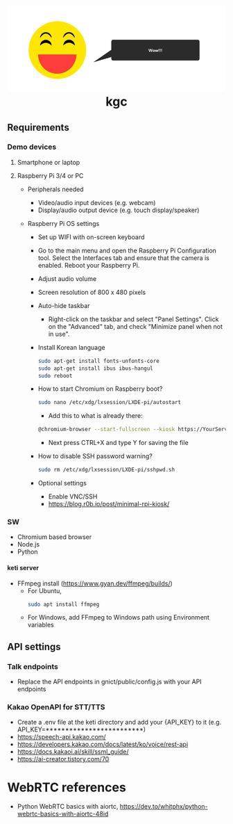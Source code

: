<h1 align="center">
  <img src="icon.png"><br/>kgc
</h1>

## Requirements
### Demo devices
1. Smartphone or laptop

2. Raspberry Pi 3/4 or PC
    - Peripherals needed
        - Video/audio input devices (e.g. webcam)
        - Display/audio output device (e.g. touch display/speaker)

    - Raspberry Pi OS settings
        - Set up WIFI with on-screen keyboard
        - Go to the main menu and open the Raspberry Pi Configuration tool. Select the Interfaces tab and ensure that the camera is enabled. Reboot your Raspberry Pi.
        - Adjust audio volume
        - Screen resolution of 800 x 480 pixels
        - Auto-hide taskbar
            - Right-click on the taskbar and select "Panel Settings". Click on the "Advanced" tab, and check "Minimize panel when not in use".
        - Install Korean language
            ```bash
            sudo apt-get install fonts-unfonts-core
            sudo apt-get install ibus ibus-hangul
            sudo reboot
            ```
        - How to start Chromium on Raspberry boot?
            ```bash
            sudo nano /etc/xdg/lxsession/LXDE-pi/autostart
            ```
            - Add this to what is already there:
            ```bash
            @chromium-browser --start-fullscreen --kiosk https://YourServerURL.com
            ```
            - Next press CTRL+X and type Y for saving the file

        - How to disable SSH password warning?
            ```bash
            sudo rm /etc/xdg/lxsession/LXDE-pi/sshpwd.sh
            ```
        - Optional settings
            - Enable VNC/SSH
            - https://blog.r0b.io/post/minimal-rpi-kiosk/ 

### SW
- Chromium based browser
- Node.js
- Python

#### keti server
- FFmpeg install (https://www.gyan.dev/ffmpeg/builds/)
    - For Ubuntu, 
        ```bash
        sudo apt install ffmpeg
        ```
    - For Windows, add FFmpeg to Windows path using Environment variables

## API settings
### Talk endpoints
- Replace the API endpoints in gnict/public/config.js with your API endpoints

### Kakao OpenAPI for STT/TTS
- Create a .env file at the keti directory and add your {API_KEY} to it (e.g. API_KEY=*************************)
- https://speech-api.kakao.com/
- https://developers.kakao.com/docs/latest/ko/voice/rest-api
- https://docs.kakaoi.ai/skill/ssml_guide/
- https://ai-creator.tistory.com/70


# WebRTC references

- Python WebRTC basics with aiortc, https://dev.to/whitphx/python-webrtc-basics-with-aiortc-48id
<!-- - Building a WebRTC video broadcast using Javascript, https://gabrieltanner.org/blog/webrtc-video-broadcast
- WebRTC tutorial, https://www.youtube.com/watch?v=QJMM758oCYk&list=PLayYqdnyegt0qX8EfEGExxZF3DxkyA1Dj -->
